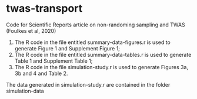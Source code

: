 # twas-transport
Code for Scientific Reports article on non-randoming sampling and TWAS (Foulkes et al, 2020)

1. The R code in the file entitled summary-data-figures.r is used to generate Figure 1 and Supplement Figure 1;
2. The R code in the file entitled summary-data-tables.r is used to generate Table 1 and Supplement Table 1;
3. The R code in the file simulation-study.r is used to generate Figures 3a, 3b and 4 and Table 2.

The data generated in simulation-study.r are contained in the folder simulation-data
